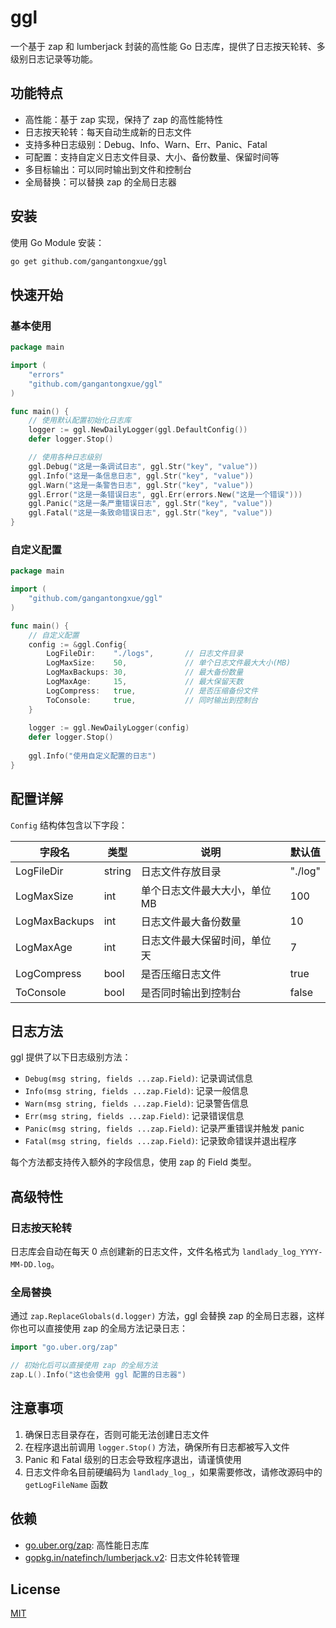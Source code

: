 # ggl
一个基于 zap 和 lumberjack 封装的高性能 Go 日志库，提供了日志按天轮转、多级别日志记录等功能。

## 功能特点
- 高性能：基于 zap 实现，保持了 zap 的高性能特性
- 日志按天轮转：每天自动生成新的日志文件
- 支持多种日志级别：Debug、Info、Warn、Err、Panic、Fatal
- 可配置：支持自定义日志文件目录、大小、备份数量、保留时间等
- 多目标输出：可以同时输出到文件和控制台
- 全局替换：可以替换 zap 的全局日志器

## 安装
使用 Go Module 安装：

```bash
go get github.com/gangantongxue/ggl
```

## 快速开始

### 基本使用

```go
package main

import (
	"errors"
	"github.com/gangantongxue/ggl"
)

func main() {
	// 使用默认配置初始化日志库
	logger := ggl.NewDailyLogger(ggl.DefaultConfig())
	defer logger.Stop()

	// 使用各种日志级别
	ggl.Debug("这是一条调试日志", ggl.Str("key", "value"))
	ggl.Info("这是一条信息日志", ggl.Str("key", "value"))
	ggl.Warn("这是一条警告日志", ggl.Str("key", "value"))
	ggl.Error("这是一条错误日志", ggl.Err(errors.New("这是一个错误")))
	ggl.Panic("这是一条严重错误日志", ggl.Str("key", "value"))
	ggl.Fatal("这是一条致命错误日志", ggl.Str("key", "value"))
}
```

### 自定义配置

```go
package main

import (
    "github.com/gangantongxue/ggl"
)

func main() {
    // 自定义配置
    config := &ggl.Config{
        LogFileDir:    "./logs",       // 日志文件目录
        LogMaxSize:    50,             // 单个日志文件最大大小(MB)
        LogMaxBackups: 30,             // 最大备份数量
        LogMaxAge:     15,             // 最大保留天数
        LogCompress:   true,           // 是否压缩备份文件
        ToConsole:     true,           // 同时输出到控制台
    }
    
    logger := ggl.NewDailyLogger(config)
    defer logger.Stop()
    
    ggl.Info("使用自定义配置的日志")
}
```

## 配置详解

`Config` 结构体包含以下字段：

| 字段名 | 类型 | 说明 | 默认值 |
|-------|------|------|-------|
| LogFileDir | string | 日志文件存放目录 | "./log" |
| LogMaxSize | int | 单个日志文件最大大小，单位MB | 100 |
| LogMaxBackups | int | 日志文件最大备份数量 | 10 |
| LogMaxAge | int | 日志文件最大保留时间，单位天 | 7 |
| LogCompress | bool | 是否压缩日志文件 | true |
| ToConsole | bool | 是否同时输出到控制台 | false |

## 日志方法

ggl 提供了以下日志级别方法：

- `Debug(msg string, fields ...zap.Field)`: 记录调试信息
- `Info(msg string, fields ...zap.Field)`: 记录一般信息
- `Warn(msg string, fields ...zap.Field)`: 记录警告信息
- `Err(msg string, fields ...zap.Field)`: 记录错误信息
- `Panic(msg string, fields ...zap.Field)`: 记录严重错误并触发 panic
- `Fatal(msg string, fields ...zap.Field)`: 记录致命错误并退出程序

每个方法都支持传入额外的字段信息，使用 zap 的 Field 类型。

## 高级特性

### 日志按天轮转

日志库会自动在每天 0 点创建新的日志文件，文件名格式为 `landlady_log_YYYY-MM-DD.log`。

### 全局替换

通过 `zap.ReplaceGlobals(d.logger)` 方法，ggl 会替换 zap 的全局日志器，这样你也可以直接使用 zap 的全局方法记录日志：

```go
import "go.uber.org/zap"

// 初始化后可以直接使用 zap 的全局方法
zap.L().Info("这也会使用 ggl 配置的日志器")
```

## 注意事项

1. 确保日志目录存在，否则可能无法创建日志文件
2. 在程序退出前调用 `logger.Stop()` 方法，确保所有日志都被写入文件
3. Panic 和 Fatal 级别的日志会导致程序退出，请谨慎使用
4. 日志文件命名目前硬编码为 `landlady_log_`，如果需要修改，请修改源码中的 `getLogFileName` 函数

## 依赖

- [go.uber.org/zap](https://github.com/uber-go/zap): 高性能日志库
- [gopkg.in/natefinch/lumberjack.v2](https://github.com/natefinch/lumberjack): 日志文件轮转管理

## License

[MIT](LICENSE)
